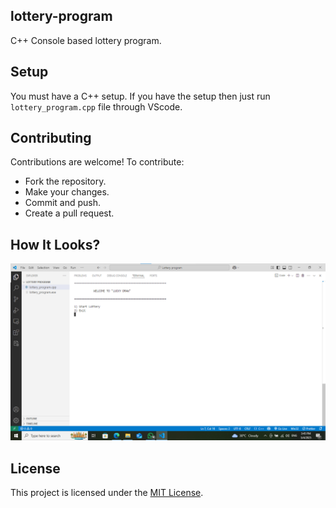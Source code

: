 ## lottery-program
C++ Console based lottery program.

## Setup
You must have a C++ setup. If you have the setup then just run `lottery_program.cpp` file through VScode.

## Contributing
Contributions are welcome! To contribute:
- Fork the repository.
- Make your changes.
- Commit and push.
- Create a pull request.


## How It Looks?
![pac-man-demo](./assets/demo.png)

## License
This project is licensed under the [MIT License](LICENSE).